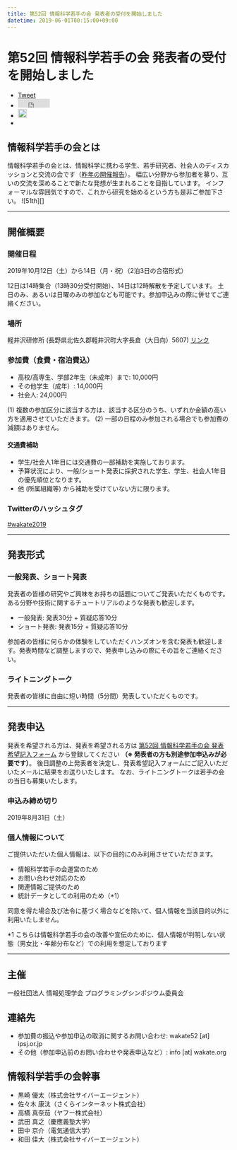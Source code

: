 ```yaml
---
title: 第52回 情報科学若手の会 発表者の受付を開始しました
datetime: 2019-06-01T00:15:00+09:00
---
```



# 第52回 情報科学若手の会 発表者の受付を開始しました
<ul class="sns-share-buttons">
  <li><a href="https://twitter.com/share?ref_src=twsrc%5Etfw" class="twitter-share-button" data-text="第52回 情報科学若手の会 発表者の受付を開始しました" data-url="https://wakate.org/2019/06/01/52th-call-for-presentations/" data-via="is_wakate" data-hashtags="wakate2019" data-lang="ja" data-show-count="false">Tweet</a><script async src="https://platform.twitter.com/widgets.js" charset="utf-8"></script></li>
  <li><iframe src="https://www.facebook.com/plugins/share_button.php?href=https%3A%2F%2Fwakate.org%2F2018%2F07%2F28%2F51th-general%2F&layout=button_count&size=small&mobile_iframe=true&width=72&height=20&appId" width="72" height="20" style="border:none;overflow:hidden" scrolling="no" frameborder="0" allowTransparency="true" allow="encrypted-media"></iframe></li>
  <li><a href="http://b.hatena.ne.jp/entry/" class="hatena-bookmark-button" data-hatena-bookmark-layout="basic-label-counter" data-hatena-bookmark-lang="ja" title="このエントリーをはてなブックマークに追加"><img src="https://b.st-hatena.com/images/entry-button/button-only@2x.png" alt="このエントリーをはてなブックマークに追加" width="20" height="20" style="border: none;" /></a></li>
  <li><div class="line-it-button" data-lang="ja" data-type="share-a" data-url="https://wakate.org/2019/06/01/52th-call-of-presentations/" style="display: none;"></div></li>
</ul>
<script type="text/javascript" src="https://d.line-scdn.net/r/web/social-plugin/js/thirdparty/loader.min.js" async="async" defer="defer"></script>
<script type="text/javascript" src="https://b.st-hatena.com/js/bookmark_button.js" charset="utf-8" async="async"></script>

## 情報科学若手の会とは
情報科学若手の会とは、情報科学に携わる学生、若手研究者、社会人のディスカッションと交流の会です（[昨年の開催報告]( https://wakate.org/2018/11/13/51threport/ )）。
幅広い分野から参加者を募り、互いの交流を深めることで新たな発想が生まれることを目指しています。 インフォーマルな雰囲気ですので、これから研究を始めるという方も是非ご参加下さい。
![51th][]

---

## 開催概要

### 開催日程
2019年10月12日（土）から14日（月・祝）（2泊3日の合宿形式）

12日は14時集合（13時30分受付開始）、14日は12時解散を予定しています。
土日のみ、あるいは日曜のみの参加なども可能です。参加申込みの際に併せてご連絡ください。

### 場所
軽井沢研修所 (長野県北佐久郡軽井沢町大字長倉（大日向）5607) [リンク]( http://www.kato-karuizawa.jp/ )

### 参加費（食費・宿泊費込）
* 高校/高専生、学部2年生（未成年）まで: 10,000円
* その他学生（成年）: 14,000円
* 社会人: 24,000円

(1) 複数の参加区分に該当する方は、該当する区分のうち、いずれか金額の高い方を適用させていただきます。
(2) 一部の日程のみ参加される場合でも参加費の減額はありません。

#### 交通費補助
* 学生/社会人1年目には交通費の一部補助を実施しております。
* 予算状況により、一般/ショート発表に採択された学生、学生、社会人1年目の優先順位となります。
* 他 (所属組織等) から補助を受けていない方に限ります。

### Twitterのハッシュタグ
[\#wakate2019]( https://twitter.com/hashtag/wakate2019 )

---

## 発表形式

### 一般発表、ショート発表
発表者の皆様の研究やご興味をお持ちの話題についてご発表いただくものです。ある分野や技術に関するチュートリアルのような発表も歓迎します。

* 一般発表: 発表30分 \+ 質疑応答10分
* ショート発表: 発表15分 \+ 質疑応答10分

参加者の皆様に何らかの体験をしていただくハンズオンを含む発表も歓迎します。発表時間など調整しますので、発表申し込みの際にその旨をご連絡ください。

### ライトニングトーク
発表者の皆様に自由に短い時間（5分間）発表していただくものです。

---

## 発表申込

発表を希望される方は、発表を希望される方は [第52回 情報科学若手の会 発表希望記入フォーム]( https://forms.gle/YxBHoT1wQJYnTgZC8 ) から登録してください **（※ 発表者の方も別途参加申込みが必要です）**。
後日調整の上発表者を決定し、発表希望記入フォームにご記入いただいたメールに結果をお送りいたします。
なお、ライトニングトークは若手の会の当日も募集いたします。

### 申込み締め切り
2019年8月31日（土）

### 個人情報について
ご提供いただいた個人情報は、以下の目的にのみ利用させていただきます。

* 情報科学若手の会運営のため
* お問い合わせ対応のため
* 関連情報ご提供のため
* 統計データとしての利用のため（\*1）

同意を得た場合及び法令に基づく場合などを除いて、個人情報を当該目的以外に利用いたしません。

\*1 こちらは情報科学若手の会の改善や宣伝のために、個人情報が判明しない状態（男女比・年齢分布など）での利用を想定しております

---

## 主催
一般社団法人 情報処理学会 プログラミングシンポジウム委員会

## 連絡先
- 参加費の振込や参加申込の取消に関するお問い合わせ: wakate52 [at] ipsj.or.jp
- その他（参加申込前のお問い合わせや発表申込など）: info [at] wakate.org



## 情報科学若手の会幹事

* 黒崎 優太（株式会社サイバーエージェント）
* 佐々木 康汰（さくらインターネット株式会社）
* 高橋 真奈茄（ヤフー株式会社）
* 武田 真之（慶應義塾大学）
* 田中 京介（電気通信大学）
* 和田 佳大（株式会社サイバーエージェント）
